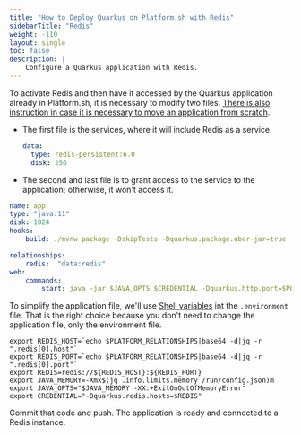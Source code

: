 ```yaml
---
title: "How to Deploy Quarkus on Platform.sh with Redis"
sidebarTitle: "Redis"
weight: -110
layout: single
toc: false
description: |
    Configure a Quarkus application with Redis.
---
```


To activate Redis and then have it accessed by the Quarkus application already in Platform.sh, it is necessary to modify two files. [There is also instruction in case it is necessary to move an application from scratch](_index.md).

* The first file is the services, where it will include Redis as a service.

  ```yaml
  data:
    type: redis-persistent:6.0
    disk: 256
  ```

* The second and last file is to grant access to the service to the application; otherwise, it won't access it.

```yaml
name: app
type: "java:11"
disk: 1024
hooks:
    build: ./mvnw package -DskipTests -Dquarkus.package.uber-jar=true

relationships:
    redis:  "data:redis"
web:
    commands:
        start: java -jar $JAVA_OPTS $CREDENTIAL -Dquarkus.http.port=$PORT target/file.jar
```

To simplify the application file, we'll use [Shell variables](https://docs.platform.sh/development/variables.html#shell-variables) int the  `.environment` file. That is the right choice because you don't need to change the application file, only the environment file.

```properties
export REDIS_HOST=`echo $PLATFORM_RELATIONSHIPS|base64 -d|jq -r ".redis[0].host"`
export REDIS_PORT=`echo $PLATFORM_RELATIONSHIPS|base64 -d|jq -r ".redis[0].port"`
export REDIS=redis://${REDIS_HOST}:${REDIS_PORT}
export JAVA_MEMORY=-Xmx$(jq .info.limits.memory /run/config.json)m
export JAVA_OPTS="$JAVA_MEMORY -XX:+ExitOnOutOfMemoryError"
export CREDENTIAL="-Dquarkus.redis.hosts=$REDIS"
```

Commit that code and push. The application is ready and connected to a Redis instance.

